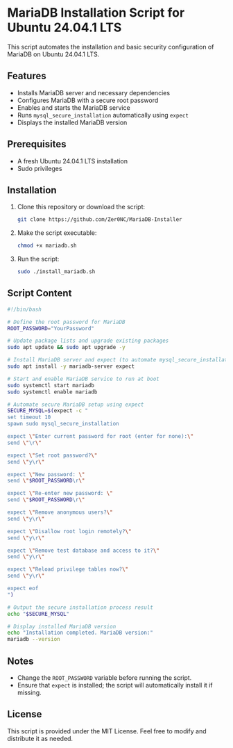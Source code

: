 # MariaDB Installation Script for Ubuntu 24.04.1 LTS

This script automates the installation and basic security configuration of MariaDB on Ubuntu 24.04.1 LTS.

## Features
- Installs MariaDB server and necessary dependencies
- Configures MariaDB with a secure root password
- Enables and starts the MariaDB service
- Runs `mysql_secure_installation` automatically using `expect`
- Displays the installed MariaDB version

## Prerequisites
- A fresh Ubuntu 24.04.1 LTS installation
- Sudo privileges

## Installation

1. Clone this repository or download the script:
   ```sh
   git clone https://github.com/Zer0NC/MariaDB-Installer
   ```

2. Make the script executable:
   ```sh
   chmod +x mariadb.sh
   ```

3. Run the script:
   ```sh
   sudo ./install_mariadb.sh
   ```

## Script Content
```bash
#!/bin/bash

# Define the root password for MariaDB
ROOT_PASSWORD="YourPassword"

# Update package lists and upgrade existing packages
sudo apt update && sudo apt upgrade -y

# Install MariaDB server and expect (to automate mysql_secure_installation)
sudo apt install -y mariadb-server expect

# Start and enable MariaDB service to run at boot
sudo systemctl start mariadb
sudo systemctl enable mariadb

# Automate secure MariaDB setup using expect
SECURE_MYSQL=$(expect -c "
set timeout 10
spawn sudo mysql_secure_installation

expect \"Enter current password for root (enter for none):\"
send \"\r\"

expect \"Set root password?\"
send \"y\r\"

expect \"New password: \"
send \"$ROOT_PASSWORD\r\"

expect \"Re-enter new password: \"
send \"$ROOT_PASSWORD\r\"

expect \"Remove anonymous users?\"
send \"y\r\"

expect \"Disallow root login remotely?\"
send \"y\r\"

expect \"Remove test database and access to it?\"
send \"y\r\"

expect \"Reload privilege tables now?\"
send \"y\r\"

expect eof
")

# Output the secure installation process result
echo "$SECURE_MYSQL"

# Display installed MariaDB version
echo "Installation completed. MariaDB version:"
mariadb --version
```

## Notes
- Change the `ROOT_PASSWORD` variable before running the script.
- Ensure that `expect` is installed; the script will automatically install it if missing.

## License
This script is provided under the MIT License. Feel free to modify and distribute it as needed.

